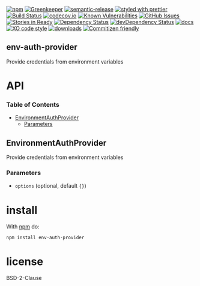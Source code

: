 [![npm](https://img.shields.io/npm/v/env-auth-provider.svg)](https://www.npmjs.com/package/env-auth-provider)
[![Greenkeeper](https://badges.greenkeeper.io/arlac77/env-auth-provider.svg)](https://greenkeeper.io/)
[![semantic-release](https://img.shields.io/badge/%20%20%F0%9F%93%A6%F0%9F%9A%80-semantic--release-e10079.svg)](https://github.com/arlac77/env-auth-provider)
[![styled with prettier](https://img.shields.io/badge/styled_with-prettier-ff69b4.svg)](https://github.com/prettier/prettier)
[![Build Status](https://secure.travis-ci.org/arlac77/env-auth-provider.png)](http://travis-ci.org/arlac77/env-auth-provider)
[![codecov.io](http://codecov.io/github/arlac77/env-auth-provider/coverage.svg?branch=master)](http://codecov.io/github/arlac77/env-auth-provider?branch=master)
[![Known Vulnerabilities](https://snyk.io/test/github/arlac77/env-auth-provider/badge.svg)](https://snyk.io/test/github/arlac77/env-auth-provider)
[![GitHub Issues](https://img.shields.io/github/issues/arlac77/env-auth-provider.svg?style=flat-square)](https://github.com/arlac77/env-auth-provider/issues)
[![Stories in Ready](https://badge.waffle.io/arlac77/env-auth-provider.svg?label=ready&title=Ready)](http://waffle.io/arlac77/env-auth-provider)
[![Dependency Status](https://david-dm.org/arlac77/env-auth-provider.svg)](https://david-dm.org/arlac77/env-auth-provider)
[![devDependency Status](https://david-dm.org/arlac77/env-auth-provider/dev-status.svg)](https://david-dm.org/arlac77/env-auth-provider#info=devDependencies)
[![docs](http://inch-ci.org/github/arlac77/env-auth-provider.svg?branch=master)](http://inch-ci.org/github/arlac77/env-auth-provider)
[![XO code style](https://img.shields.io/badge/code_style-XO-5ed9c7.svg)](https://github.com/sindresorhus/xo)
[![downloads](http://img.shields.io/npm/dm/env-auth-provider.svg?style=flat-square)](https://npmjs.org/package/env-auth-provider)
[![Commitizen friendly](https://img.shields.io/badge/commitizen-friendly-brightgreen.svg)](http://commitizen.github.io/cz-cli/)

## env-auth-provider

Provide credentials from environment variables

# API

<!-- Generated by documentation.js. Update this documentation by updating the source code. -->

### Table of Contents

-   [EnvironmentAuthProvider](#environmentauthprovider)
    -   [Parameters](#parameters)

## EnvironmentAuthProvider

Provide credentials from environment variables

### Parameters

-   `options`   (optional, default `{}`)

# install

With [npm](http://npmjs.org) do:

```shell
npm install env-auth-provider
```

# license

BSD-2-Clause
